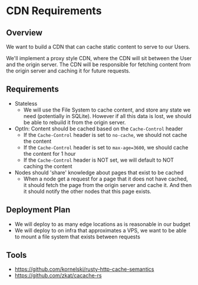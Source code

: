 # CDN Requirements

## Overview

We want to build a CDN that can cache static content to serve to our Users.

We'll implement a proxy style CDN, where the CDN will sit between the User and the origin server.
The CDN will be responsible for fetching content from the origin server and caching it for future requests.

## Requirements

- Stateless
  - We will use the File System to cache content, and store any state we need (potentially in SQLite). However if all this data is lost, we should be able to rebuild it from the origin server.
- OptIn: Content should be cached based on the `Cache-Control` header
  - If the `Cache-Control` header is set to `no-cache`, we should not cache the content
  - If the `Cache-Control` header is set to `max-age=3600`, we should cache the content for 1 hour
  - If the `Cache-Control` header is NOT set, we will default to NOT caching the content
- Nodes should 'share' knowledge about pages that exist to be cached
  - When a node get a request for a page that it does not have cached, it should fetch the page from the origin server and cache it. And then it should notify the other nodes that this page exists.

## Deployment Plan

- We will deploy to as many edge locations as is reasonable in our budget
- We will deploy to on infra that approximates a VPS, we want to be able to mount a file system that exists between requests

## Tools

- <https://github.com/kornelski/rusty-http-cache-semantics>
- <https://github.com/zkat/cacache-rs>
